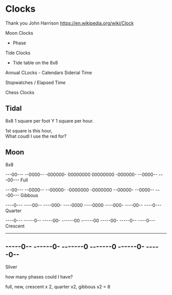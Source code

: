 # Clocks

Thank you John Harrison
https://en.wikipedia.org/wiki/Clock

Moon Clocks
- Phase

Tide Clocks
- Tide table on the 8x8

Annual CLocks - Calendars
Siderial Time

Stopwatches / Elapsed Time

Chess Clocks


## Tidal

8x8  1 square per foot Y
  1 square per hour.

1st square is this hour,  
What coudl I use the red for?

## Moon

8x8

---00---
--0000--
-000000-
00000000
00000000
-000000-
--0000--
---00---
Full


---00---
--0000--
--00000-
-0000000
-0000000
--00000-
--0000--
---00---
Gibbous

----0---
----00--
----000-
----0000
----0000
----000-
----00--
----0---
Quarter

----0---
-----0--
-----00-
------00
------00
-----00-
-----0--
----0---
Crescent

--------
-----0--
------0-
-------0
-------0
------0-
-----0--
--------
Sliver



how many phases could I have?

full, new, crescent x 2, quarter x2, gibbous x2 = 8

 
  
